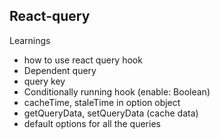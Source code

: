 ## React-query

Learnings
 - how to use react query hook
 - Dependent query
 - query key
 - Conditionally running hook (enable: Boolean)
 - cacheTime, staleTime in option object
 - getQueryData, setQueryData (cache data)
 - default options for all the queries